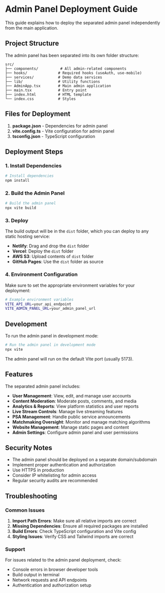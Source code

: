 # Admin Panel Deployment Guide

This guide explains how to deploy the separated admin panel independently from the main application.

## Project Structure

The admin panel has been separated into its own folder structure:

```
src/
├── components/          # All admin-related components
├── hooks/              # Required hooks (useAuth, use-mobile)
├── services/           # Demo data services
├── lib/                # Utility functions
├── AdminApp.tsx        # Main admin application
├── main.tsx            # Entry point
├── index.html          # HTML template
└── index.css           # Styles
```

## Files for Deployment

1. **package.json** - Dependencies for admin panel
2. **vite.config.ts** - Vite configuration for admin panel
3. **tsconfig.json** - TypeScript configuration

## Deployment Steps

### 1. Install Dependencies

```bash
# Install dependencies
npm install
```

### 2. Build the Admin Panel

```bash
# Build the admin panel
npx vite build
```

### 3. Deploy

The build output will be in the `dist` folder, which you can deploy to any static hosting service:

- **Netlify**: Drag and drop the `dist` folder
- **Vercel**: Deploy the `dist` folder
- **AWS S3**: Upload contents of `dist` folder
- **GitHub Pages**: Use the `dist` folder as source

### 4. Environment Configuration

Make sure to set the appropriate environment variables for your deployment:

```bash
# Example environment variables
VITE_API_URL=your_api_endpoint
VITE_ADMIN_PANEL_URL=your_admin_panel_url
```

## Development

To run the admin panel in development mode:

```bash
# Run the admin panel in development mode
npx vite
```

The admin panel will run on the default Vite port (usually 5173).

## Features

The separated admin panel includes:

- **User Management**: View, edit, and manage user accounts
- **Content Moderation**: Moderate posts, comments, and media
- **Analytics & Reports**: View platform statistics and user reports
- **Live Stream Controls**: Manage live streaming features
- **PSA Management**: Handle public service announcements
- **Matchmaking Oversight**: Monitor and manage matching algorithms
- **Website Management**: Manage static pages and content
- **Admin Settings**: Configure admin panel and user permissions

## Security Notes

- The admin panel should be deployed on a separate domain/subdomain
- Implement proper authentication and authorization
- Use HTTPS in production
- Consider IP whitelisting for admin access
- Regular security audits are recommended

## Troubleshooting

### Common Issues

1. **Import Path Errors**: Make sure all relative imports are correct
2. **Missing Dependencies**: Ensure all required packages are installed
3. **Build Errors**: Check TypeScript configuration and Vite config
4. **Styling Issues**: Verify CSS and Tailwind imports are correct

### Support

For issues related to the admin panel deployment, check:
- Console errors in browser developer tools
- Build output in terminal
- Network requests and API endpoints
- Authentication and authorization setup
